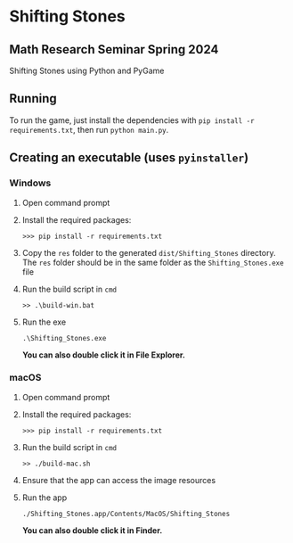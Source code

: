 # Shifting Stones

## Math Research Seminar Spring 2024

Shifting Stones using Python and PyGame

## Running

To run the game, just install the dependencies with `pip install -r requirements.txt`, then
run `python main.py`.

## Creating an executable (uses `pyinstaller`)

### Windows

1. Open command prompt

2. Install the required packages:

    `>>> pip install -r requirements.txt`

3. Copy the `res` folder to the generated `dist/Shifting_Stones` directory. The `res` folder should be in the same folder as the `Shifting_Stones.exe` file

4. Run the build script in `cmd`

    `>> .\build-win.bat`

5. Run the exe

    `.\Shifting_Stones.exe`

    **You can also double click it in File Explorer.**

### macOS

1. Open command prompt

2. Install the required packages:

    `>>> pip install -r requirements.txt`

3. Run the build script in `cmd`

    `>> ./build-mac.sh`

4. Ensure that the app can access the image resources

5. Run the app

    `./Shifting_Stones.app/Contents/MacOS/Shifting_Stones`

    **You can also double click it in Finder.**
